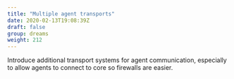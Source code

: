 ```yaml
---
title: "Multiple agent transports"
date: 2020-02-13T19:08:39Z
draft: false
group: dreams
weight: 212
---
```


Introduce additional transport systems for agent communication,
especially to allow agents to connect to core so firewalls are easier.
